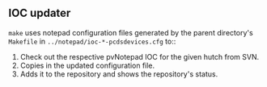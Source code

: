 IOC updater
-----------

``make`` uses notepad configuration files generated by the parent directory's
``Makefile`` in ``../notepad/ioc-*-pcdsdevices.cfg`` to::

1. Check out the respective pvNotepad IOC for the given hutch from SVN.
2. Copies in the updated configuration file.
3. Adds it to the repository and shows the repository's status.
